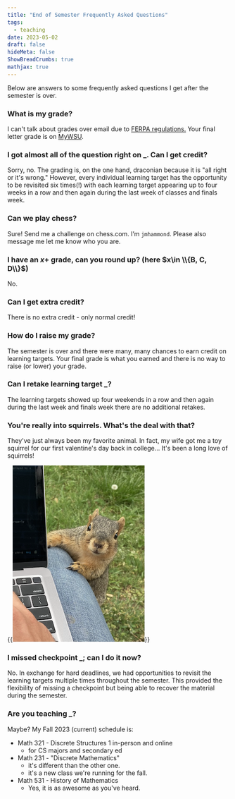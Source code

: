 ```yaml
---
title: "End of Semester Frequently Asked Questions"
tags:
  - teaching
date: 2023-05-02
draft: false
hideMeta: false
ShowBreadCrumbs: true
mathjax: true
---
```


Below are answers to some frequently asked questions I get after the semester is over.

### What is my grade?

I can't talk about grades over email due to [FERPA regulations.](https://www2.ed.gov/policy/gen/guid/fpco/ferpa/index.html) Your final letter grade is on [MyWSU](https://mywsu.wichita.edu). 

### I got almost all of the question right on _. Can I get credit? 

Sorry, no. The grading is, on the one hand, draconian because it is "all right or it's wrong." However, every individual learning target has the opportunity to be revisited six times(!) with each learning target appearing up to four weeks in a row and then again during the last week of classes and finals week. 

### Can we play chess?

Sure! Send me a challenge on chess.com. I’m `jmhammond`.  Please also message me let me know who you are.

### I have an $x$+ grade, can you round up?    (here $x\in \\{B, C, D\\}$)

No.

### Can I get extra credit? 

There is no extra credit - only normal credit! 

### How do I raise my grade? 

The semester is over and there were many, many chances to earn credit on learning targets. Your final grade is what you earned and there is no way to raise (or lower) your grade.

### Can I retake learning target _? 

The learning targets showed up four weekends in a row and then again during the last week and finals week there are no additional retakes.

### You're really into squirrels. What's the deal with that? 

They've just always been my favorite animal. In fact, my wife got me a toy squirrel for our first valentine's day back in college... It's been a long love of squirrels!

{{<img src="fatsquirrel.png" alt="Fat Squirrel climbing my lap">}}

### I missed checkpoint _; can I do it now? 

No. In exchange for hard deadlines, we had opportunities to revisit the learning targets multiple times throughout the semester. This provided the flexibility of missing a checkpoint but being able to recover the material during the semester.

### Are you teaching _? 

Maybe? My Fall 2023 (current) schedule is: 

* Math 321 - Discrete Structures 1 in-person and online
    - for CS majors and secondary ed 
* Math 231 - "Discrete Mathematics" 
    - it's different than the other one.  
    - it's a new class we're running for the fall.
* Math 531 - History of Mathematics  
    - Yes, it is as awesome as you've heard.